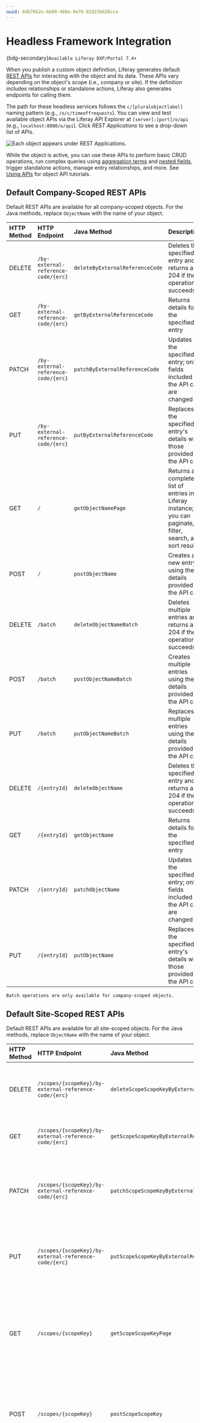 ```yaml
---
uuid: 8db76b2e-6b09-488e-9e76-82d23b028cca
---
```

# Headless Framework Integration

{bdg-secondary}`Available Liferay DXP/Portal 7.4+`

When you publish a custom object definition, Liferay generates default [REST APIs](../../../headless-delivery/consuming-apis/consuming-rest-services.md) for interacting with the object and its data. These APIs vary depending on the object's scope (i.e., company or site). If the definition includes relationships or standalone actions, Liferay also generates endpoints for calling them.

The path for these headless services follows the `c/[pluralobjectlabel]` naming pattern (e.g., `/o/c/timeoffrequests`). You can view and test available object APIs via the Liferay API Explorer at `[server]:[port]/o/api` (e.g., `localhost:8080/o/api`). Click *REST Applications* to see a drop-down list of APIs.

![Each object appears under REST Applications.](./headless-framework-integration/images/01.png)

While the object is active, you can use these APIs to perform basic CRUD operations, run complex queries using [aggregation terms](../objects-tutorials/using-apis/using-aggregation-terms-with-rest-apis.md) and [nested fields](../objects-tutorials/using-apis/using-nested-fields-with-rest-apis.md), trigger standalone actions, manage entry relationships, and more. See [Using APIs](../objects-tutorials/using-apis.md) for object API tutorials.

## Default Company-Scoped REST APIs

Default REST APIs are available for all company-scoped objects. For the Java methods, replace `ObjectName` with the name of your object.

| HTTP Method | HTTP Endpoint                       | Java Method                     | Description                                                                                                  |
|:------------|:------------------------------------|:--------------------------------|:-------------------------------------------------------------------------------------------------------------|
| DELETE      | `/by-external-reference-code/{erc}` | `deleteByExternalReferenceCode` | Deletes the specified entry and returns a 204 if the operation succeeds                                      |
| GET         | `/by-external-reference-code/{erc}` | `getByExternalReferenceCode`    | Returns details for the specified entry                                                                      |
| PATCH       | `/by-external-reference-code/{erc}` | `patchByExternalReferenceCode`  | Updates the specified entry; only fields included in the API call are changed                                |
| PUT         | `/by-external-reference-code/{erc}` | `putByExternalReferenceCode`    | Replaces the specified entry's details with those provided in the API call                                   |
| GET         | `/`                                 | `getObjectNamePage`             | Returns a complete list of entries in a Liferay instance; you can paginate, filter, search, and sort results |
| POST        | `/`                                 | `postObjectName`                | Creates a new entry using the details provided in the API call                                               |
| DELETE      | `/batch`                            | `deleteObjectNameBatch`         | Deletes multiple entries and returns a 204 if the operation succeeds                                         |
| POST        | `/batch`                            | `postObjectNameBatch`           | Creates multiple entries using the details provided in the API call                                          |
| PUT         | `/batch`                            | `putObjectNameBatch`            | Replaces multiple entries using the details provided in the API call                                         |
| DELETE      | `/{entryId}`                        | `deleteObjectName`              | Deletes the specified entry and returns a 204 if the operation succeeds                                      |
| GET         | `/{entryId}`                        | `getObjectName`                 | Returns details for the specified entry                                                                      |
| PATCH       | `/{entryId}`                        | `patchObjectName`               | Updates the specified entry; only fields included in the API call are changed                                |
| PUT         | `/{entryId}`                        | `putObjectName`                 | Replaces the specified entry's details with those provided in the API call                                   |

```{note}
Batch operations are only available for company-scoped objects.
```

## Default Site-Scoped REST APIs

Default REST APIs are available for all site-scoped objects. For the Java methods, replace `ObjectName` with the name of your object.

| HTTP Method | HTTP Endpoint                                         | Java Method                                  | Description                                                                                                   |
|:------------|:------------------------------------------------------|:---------------------------------------------|:--------------------------------------------------------------------------------------------------------------|
| DELETE      | `/scopes/{scopeKey}/by-external-reference-code/{erc}` | `deleteScopeScopeKeyByExternalReferenceCode` | Deletes the specified entry and returns a 204 if the operation succeeds                                       |
| GET         | `/scopes/{scopeKey}/by-external-reference-code/{erc}` | `getScopeScopeKeyByExternalReferenceCode`    | Returns details for the specified entry                                                                       |
| PATCH       | `/scopes/{scopeKey}/by-external-reference-code/{erc}` | `patchScopeScopeKeyByExternalReferenceCode`  | Updates the specified entry; only fields included in the API call are changed                                 |
| PUT         | `/scopes/{scopeKey}/by-external-reference-code/{erc}` | `putScopeScopeKeyByExternalReferenceCode`    | Replaces the specified entry's details with those provided in the API call                                    |
| GET         | `/scopes/{scopeKey}`                                  | `getScopeScopeKeyPage`                       | Returns a complete list of entries in the specified scope; you can paginate, filter, search, and sort results |
| POST        | `/scopes/{scopeKey}`                                  | `postScopeScopeKey`                          | Creates a new entry in the specified scope using the details provided in the API call                         |
| DELETE      | `/{entryId}`                                          | `deleteObjectName`                           | Deletes the specified entry and returns a 204 if the operation succeeds                                       |
| GET         | `/{entryId}`                                          | `getObjectName`                              | Returns details for the specified entry                                                                       |
| PATCH       | `/{entryId}`                                          | `patchObjectName`                            | Updates the specified entry; only fields included in the API call are changed                                 |
| PUT         | `/{entryId}`                                          | `putObjectName`                              | Replaces the specified entry's details with those provided in the API call                                    |

```{note}
For the `scopeKey`, use the proper identifier for the desired data scope (e.g., site ID or user role).
```

## Relationship REST APIs

{bdg-secondary}`Available Liferay 7.4 U70+/GA70+`

When you define one-to-many and many-to-many relationships between objects, Liferay generates endpoints for querying and managing entry relationships. This includes a GET endpoint for returning related object entries, PUT endpoints for relating entries, and a DELETE endpoint for disassociating related entries. See [Using Relationship APIs](../objects-tutorials/using-apis/using-relationship-rest-apis.md) for more information.

For the HTTP endpoints, replace `relationshipName` with the name of your relationship (e.g., `userToTicket`). The Java method for each relationship API follows this naming pattern: method + current object + relationship name + related object (e.g., `getTicketUserToTicketUserPage`, `deleteTicketUserToTicketUser`).

| HTTP Method | HTTP Endpoint                                                     | Description                                                                 |
|:------------|:------------------------------------------------------------------|:----------------------------------------------------------------------------|
| GET         | `/{entryId}/relationshipName`                                     | Returns all entries related to the specified entry through the relationship |
| PUT         | `/{entryId}/relationshipName/{relatedEntryId}`                    | Uses the relationship to relate the specified object entries                |
| PUT         | `/by-external-reference-code/{erc}/relationshipName/{relatedERC}` | Uses the relationship to relate the specified object entries                |
| DELETE      | `/{entryId}/relationshipName/{relatedEntryId}`                    | Disassociates the specified object entries                                  |

For site-scoped objects, the ERC endpoint includes the `/scope/{scopeKey}` prefix (e.g., `/scope/{scopeKey}/by-external-reference-code/{erc}/relationshipName/{relatedERC}`). External reference code endpoints are not available for system objects.

```{tip}
In addition to the dedicated relationship APIs, you can use the `nestedFields` query parameter with the object's other GET APIs to return an entry with its related entries. When using this parameter, you must provide the name of the relationship you want to include in the output (e.g., `nestedFields=ticketAssignee`). See [Using Nested Fields with REST APIs](../objects-tutorials/using-apis/using-nested-fields-with-rest-apis.md) for more information and an introductory tutorial.
```

## Standalone Action REST APIs

{bdg-secondary}`Available Liferay 7.4 U60+/GA60+`

When you define standalone actions for a published object, Liferay generates two endpoints for triggering the action on an entry. One uses the entry's ID and the other uses the entry's external reference code (ERC). See [Using Manual Actions](../creating-and-managing-objects/actions/using-manual-actions.md) for more information.

| HTTP Method | HTTP Endpoint                                                 | Java Method               |
|:------------|:--------------------------------------------------------------|:--------------------------|
| PUT         | `/by-external-reference-code/{erc}/object-actions/actionName` | `putObjectNameActionName` |
| PUT         | `/{entryId}/object-actions/actionName`                        | `putObjectNameActionName` |

For site-scoped objects, the ERC endpoint includes the `/scope/{scopeKey}` prefix (e.g., `/scopes/{scopeKey}/by-external-reference-code/{erc}/object-actions/actionName`). External reference code endpoints are not available for system objects.

<!--TASK: uncomment when GraphQL APIs are better supported, 
## GraphQL APIs

With the GraphQL APIs, you can both query and mutate object data. All APIs for custom objects are listed under `c` in Liferay's GraphQL schema. You can use Liferay's integrated Graph*i*QL IDE to search object schemas, draft queries, run requests, and more. To access it, go to Liferay's API Explorer at `[server]:[port]/o/api` (e.g., `localhost:8080/o/api`) and click *GraphQL*.

![Use Liferay's GraphiQL explorer to search object schemas and run your requests.](./headless-framework-integration/images/02.png)

See [Consuming GraphQL APIs](../../../headless-delivery/consuming-apis/consuming-graphql-apis.md) for more information.
-->

## Related Topics

* [Consuming REST Services](../../../headless-delivery/consuming-apis/consuming-rest-services.md)
* [Using APIs](../objects-tutorials/using-apis.md)
<!--TASK: * [Consuming GraphQL APIs](../../../headless-delivery/consuming-apis/consuming-graphql-apis.md) -->
